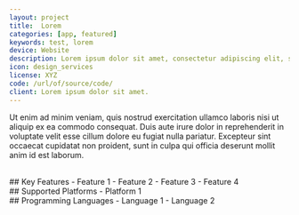 ```yaml
---
layout: project
title:  Lorem
categories: [app, featured]
keywords: test, lorem
device: Website
description: Lorem ipsum dolor sit amet, consectetur adipiscing elit, sed do eiusmod tempor incididunt ut labore et dolore magna aliqua.
icon: design_services
license: XYZ
code: /url/of/source/code/
client: Lorem ipsum dolor sit amet.
---
```


Ut enim ad minim veniam, quis nostrud exercitation ullamco laboris nisi ut aliquip ex ea commodo consequat. Duis aute irure dolor in reprehenderit in voluptate velit esse cillum dolore eu fugiat nulla pariatur. Excepteur sint occaecat cupidatat non proident, sunt in culpa qui officia deserunt mollit anim id est laborum.

<br>
## Key Features
- Feature 1
- Feature 2
- Feature 3
- Feature 4

<br>
## Supported Platforms
- Platform 1

<br>
## Programming Languages
- Language 1
- Language 2
